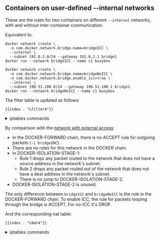 ## Containers on user-defined --internal networks

These are the rules for two containers on different `--internal` networks, with and
without inter-container communication.

Equivalent to:

	docker network create \
	  -o com.docker.network.bridge.name=bridgeICC \
	  --internal \
	  --subnet 192.0.2.0/24 --gateway 192.0.2.1 bridge1
	docker run --network bridgeICC --name c1 busybox

	docker network create \
	  -o com.docker.network.bridge.name=bridgeNoICC \
	  -o com.docker.network.bridge.enable_icc=true \
	  --internal \
	  --subnet 198.51.100.0/24 --gateway 198.51.100.1 bridge1
	docker run --network bridgeNoICC --name c1 busybox

The filter table is updated as follows:

    {{index . "LFilter4"}}

<details>
<summary>iptables commands</summary>

    {{index . "SFilter4"}}

</details>

By comparison with the [network with external access][1]:

- In the DOCKER-FORWARD chain, there is no ACCEPT rule for outgoing packets (`-i bridgeINC`).
- There are no rules for this network in the DOCKER chain.
- In DOCKER-ISOLATION-STAGE-1:
  - Rule 1 drops any packet routed to the network that does not have a source address in the network's subnet.
  - Rule 2 drops any packet routed out of the network that does not have a dest address in the network's subnet.
  - There is no jump to DOCKER-ISOLATION-STAGE-2.
- DOCKER-ISOLATION-STAGE-2 is unused.

The only difference between `bridgeICC` and `bridgeNoICC` is the rule in the DOCKER-FORWARD
chain. To enable ICC, the rule for packets looping through the bridge is ACCEPT. For
no-ICC it's DROP.

[1]: usernet-portmap.md

And the corresponding nat table:

    {{index . "LNat4"}}

<details>
<summary>iptables commands</summary>

    {{index . "SNat4"}}

</details>
